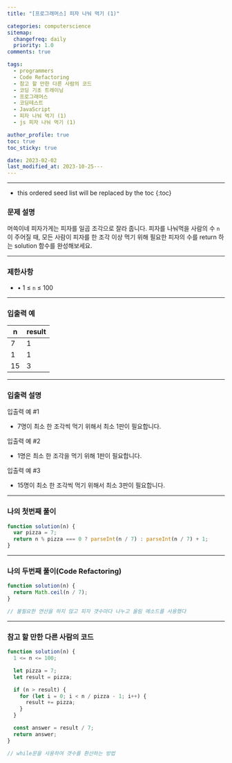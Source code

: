 ```yaml
---
title: "[프로그래머스] 피자 나눠 먹기 (1)"

categories: computerscience
sitemap:
  changefreq: daily
  priority: 1.0
comments: true

tags:
  - programmers
  - Code Refactoring
  - 참고 할 만한 다른 사람의 코드
  - 코딩 기초 트레이닝
  - 프로그래머스
  - 코딩테스트
  - JavaScript
  - 피자 나눠 먹기 (1)
  - js 피자 나눠 먹기 (1)

author_profile: true
toc: true
toc_sticky: true

date: 2023-02-02
last_modified_at: 2023-10-25---
---
```


---

<!-- prettier-ignore -->
* this ordered seed list will be replaced by the toc 
{:toc}

### 문제 설명

머쓱이네 피자가게는 피자를 일곱 조각으로 잘라 줍니다. 피자를 나눠먹을 사람의 수 `n`이 주어질 때, 모든 사람이 피자를 한 조각 이상 먹기 위해 필요한 피자의 수를 return 하는 solution 함수를 완성해보세요.

---

### 제한사항

- • 1 ≤ `n` ≤ 100

---

### 입출력 예

| n   | result |
| --- | ------ |
| 7   | 1      |
| 1   | 1      |
| 15  | 3      |

---

### 입출력 설명

입출력 예 #1

- 7명이 최소 한 조각씩 먹기 위해서 최소 1판이 필요합니다.

입출력 예 #2

- 1명은 최소 한 조각을 먹기 위해 1판이 필요합니다.

입출력 예 #3

- 15명이 최소 한 조각씩 먹기 위해서 최소 3판이 필요합니다.

---

### 나의 첫번째 풀이

```jsx
function solution(n) {
  var pizza = 7;
  return n % pizza === 0 ? parseInt(n / 7) : parseInt(n / 7) + 1;
}
```

---

### 나의 두번째 풀이(Code Refactoring)

```jsx
function solution(n) {
  return Math.ceil(n / 7);
}

// 불필요한 연산을 하지 않고 피자 갯수마다 나누고 올림 메소드를 사용했다
```

---

### 참고 할 만한 다른 사람의 코드

```jsx
function solution(n) {
  1 <= n <= 100;

  let pizza = 7;
  let result = pizza;

  if (n > result) {
    for (let i = 0; i < n / pizza - 1; i++) {
      result += pizza;
    }
  }

  const answer = result / 7;
  return answer;
}

// while문을 사용하여 갯수를 환산하는 방법
```
